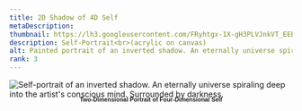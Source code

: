 ```yaml
---
title: 2D Shadow of 4D Self
metaDescription: 
thumbnail: https://lh3.googleusercontent.com/FRyhtgx-1X-gH3PLVJnkVT_EEBc2riM-BD_5MUmI1XPv3B58krl7gesG0iMPfsH8VCrHvwKE0tCMW28mWiMEQpxWA12Nzsvtu8zjgUNaUJpMoiO1kTNbc8HBZ7IUYvIqozBDcRcm=w2400
description: Self-Portrait<br>(acrylic on canvas)
alt: Painted portrait of an inverted shadow. An eternally universe spiraling deep into the artist's conscious mind. Surrounded by darkness. Hung on light blue bedroom wall.
rank: 3
---
```


<div><img src="https://lh3.googleusercontent.com/MD7PXnG0CCFPi99NVYt2NnFpBq8ZyT3uanCqRHiGOTe4x-P9pbR4uGrLw80_Wj76knSdtUXwOzKkoPlIe0Jgqh21D9Ek5NnuWhpkddWV-hYvy7jz7Z8XsGRzaM8cRqTrkYfITI2g=w2400" alt= "Self-portrait of an inverted shadow. An eternally universe spiraling deep into the artist's conscious mind. Surrounded by darkness." />
</div>

<div class="row">
  <div class="col-md-12">   
    <p style="font-family: arial; font-size: .75em; font-weight:bold; text-align: center; margin-top: -1%">Two-Dimensional Portrait of Four-Dimensional Self</p>
  </div>
</div>